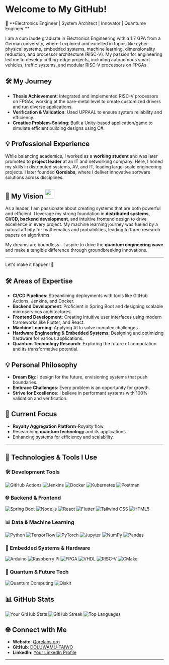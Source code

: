 # Welcome to My GitHub! 


🌟 **Electronics Engineer | System Architect | Innovator | Quantume Engineer **


I am a cum laude graduate in Electronics Engineering with a 1.7 GPA from a German university, where I explored and excelled in topics like cyber-physical systems, embedded systems, machine learning, dimensionality reduction, and processor architecture (RISC-V). My passion for engineering led me to develop cutting-edge projects, including autonomous smart vehicles, traffic systems, and modular RISC-V processors on FPGAs.

## 🛠️ My Journey
- **Thesis Achievement**: Integrated and implemented RISC-V processors on FPGAs, working at the bare-metal level to create customized drivers and run diverse applications.
- **Verification & Validation**: Used UPPAAL to ensure system reliability and efficiency.
- **Creative Problem-Solving**: Built a Unity-based application/game to simulate efficient building designs using C#.

## 💡 Professional Experience
While balancing academics, I worked as a **working student** and was later promoted to **project leader** at an IT and networking company. Here, I honed my skills in distributed systems, AV, and IT, leading large-scale engineering projects. I later founded **Qorelabs**, where I deliver innovative software solutions across disciplines.

## 🌌 My Vision <img src="https://media.giphy.com/media/hvRJCLFzcasrR4ia7z/giphy.gif" width="30px"> 
As a leader, I am passionate about creating systems that are both powerful and efficient. I leverage my strong foundation in **distributed systems, CI/CD, backend development**, and intuitive frontend design to drive excellence in every project. My machine learning journey was fueled by a natural affinity for mathematics and probabilities, leading to three research papers on algorithms.

My dreams are boundless—I aspire to drive the **quantum engineering wave** and make a tangible difference through groundbreaking innovations.

---

Let's make it happen! 🚀






## 🛠️ Areas of Expertise
- **CI/CD Pipelines**: Streamlining deployments with tools like GitHub Actions, Jenkins, and Docker.
- **Backend Development**: Proficient in Spring Boot and designing scalable microservices architectures.
- **Frontend Development**: Creating intuitive user interfaces using modern frameworks like Flutter, and React.
- **Machine Learning**: Applying AI to solve complex challenges.
- **Hardware Engineering & Embedded Systems**: Designing and optimizing hardware for various applications.
- **Quantum Technology Research**: Exploring the future of computation and its transformative potential.

## 💡 Personal Philosophy
- **Dream Big**: I design for the future, envisioning systems that push boundaries.
- **Embrace Challenges**: Every problem is an opportunity for growth.
- **Strive for Excellence**: I believe in performant systems with 100% validation and verification.

## 🌱 Current Focus
- **Royalty Aggregation Platform**-Royalty flow 
- Researching **quantum technology** and its applications.
- Enhancing systems for efficiency and scalability.

---
## 🔧 Technologies & Tools I Use

### 🛠️ Development Tools
![GitHub Actions](https://img.shields.io/badge/GitHub%20Actions-2088FF?style=for-the-badge&logo=github-actions&logoColor=white)
![Jenkins](https://img.shields.io/badge/Jenkins-D24939?style=for-the-badge&logo=jenkins&logoColor=white)
![Docker](https://img.shields.io/badge/Docker-2496ED?style=for-the-badge&logo=docker&logoColor=white)
![Kubernetes](https://img.shields.io/badge/Kubernetes-326CE5?style=for-the-badge&logo=kubernetes&logoColor=white)
![Postman](https://img.shields.io/badge/Postman-FF6C37?style=for-the-badge&logo=postman&logoColor=white)

### 🌐 Backend & Frontend
![Spring Boot](https://img.shields.io/badge/Spring%20Boot-6DB33F?style=for-the-badge&logo=spring-boot&logoColor=white)
![Node.js](https://img.shields.io/badge/Node.js-339933?style=for-the-badge&logo=node.js&logoColor=white)
![React](https://img.shields.io/badge/React-61DAFB?style=for-the-badge&logo=react&logoColor=black)
![Flutter](https://img.shields.io/badge/Flutter-02569B?style=for-the-badge&logo=flutter&logoColor=white)
![Tailwind CSS](https://img.shields.io/badge/Tailwind_CSS-38B2AC?style=for-the-badge&logo=tailwind-css&logoColor=white)
![HTML5](https://img.shields.io/badge/HTML5-E34F26?style=for-the-badge&logo=html5&logoColor=white)

### 📊 Data & Machine Learning
![Python](https://img.shields.io/badge/Python-3776AB?style=for-the-badge&logo=python&logoColor=white)
![TensorFlow](https://img.shields.io/badge/TensorFlow-FF6F00?style=for-the-badge&logo=tensorflow&logoColor=white)
![PyTorch](https://img.shields.io/badge/PyTorch-EE4C2C?style=for-the-badge&logo=pytorch&logoColor=white)
![Jupyter](https://img.shields.io/badge/Jupyter-F37626?style=for-the-badge&logo=jupyter&logoColor=white)
![NumPy](https://img.shields.io/badge/NumPy-013243?style=for-the-badge&logo=numpy&logoColor=white)
![Pandas](https://img.shields.io/badge/Pandas-150458?style=for-the-badge&logo=pandas&logoColor=white)

### 🔌 Embedded Systems & Hardware
![Arduino](https://img.shields.io/badge/Arduino-00979D?style=for-the-badge&logo=arduino&logoColor=white)
![Raspberry Pi](https://img.shields.io/badge/Raspberry%20Pi-A22846?style=for-the-badge&logo=raspberry-pi&logoColor=white)
![FPGA](https://img.shields.io/badge/FPGA-0A5DAB?style=for-the-badge&logo=intel&logoColor=white)
![VHDL](https://img.shields.io/badge/VHDL-FFA500?style=for-the-badge&logo=vhdl&logoColor=white)
![RISC-V](https://img.shields.io/badge/RISC--V-005DAC?style=for-the-badge&logo=riscv&logoColor=white)
![CMake](https://img.shields.io/badge/CMake-064F8C?style=for-the-badge&logo=cmake&logoColor=white)


### 🌌 Quantum & Future Tech
![Quantum Computing](https://img.shields.io/badge/Quantum%20Computing-3333FF?style=for-the-badge&logo=qubes-os&logoColor=white)
![Qiskit](https://img.shields.io/badge/Qiskit-FFCA28?style=for-the-badge&logo=ibm&logoColor=black)




 ## 📊 GitHub Stats

![Your GitHub Stats](https://github-readme-stats.vercel.app/api?username=DOLUWAMU-TAIWO&show_icons=true&theme=radical)
![GitHub Streak](https://github-readme-streak-stats.herokuapp.com/?user=DOLUWAMU-TAIWO&theme=radical)
![Top Languages](https://github-readme-stats.vercel.app/api/top-langs/?username=DOLUWAMU-TAIWO&layout=compact&theme=radical)

## 🌐 Connect with Me

- **Website**: [Qorelabs.org](https://www.qorelabs.org)
- **GitHub**: [DOLUWAMU-TAIWO](https://github.com/DOLUWAMU-TAIWO)
- **LinkedIn**: [Your LinkedIn Profile](https://www.linkedin.com/in/doluwamu-kuye/)

---

